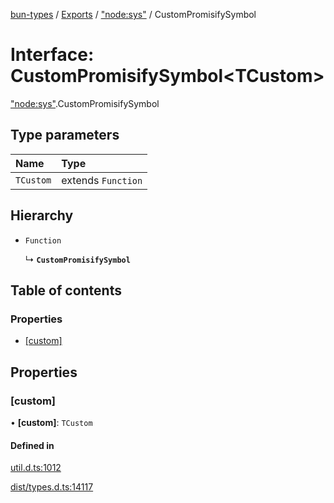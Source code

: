 [bun-types](https://github.com/oven-sh/bun-types/blob/master/api-docs/README.md) / [Exports](https://github.com/oven-sh/bun-types/blob/master/api-docs/modules.md) / ["node:sys"](https://github.com/oven-sh/bun-types/blob/master/api-docs/modules/node_sys_.md) / CustomPromisifySymbol

# Interface: CustomPromisifySymbol<TCustom\>

["node:sys"](https://github.com/oven-sh/bun-types/blob/master/api-docs/modules/node_sys_.md).CustomPromisifySymbol

## Type parameters

| Name | Type |
| :------ | :------ |
| `TCustom` | extends `Function` |

## Hierarchy

- `Function`

  ↳ **`CustomPromisifySymbol`**

## Table of contents

### Properties

- [[custom]](https://github.com/oven-sh/bun-types/blob/master/api-docs/interfaces/node_sys_.CustomPromisifySymbol.md#[custom])

## Properties

### [custom]

• **[custom]**: `TCustom`

#### Defined in

[util.d.ts:1012](https://github.com/valgaze/bun-types/blob/6f8dbf8/util.d.ts#L1012)

[dist/types.d.ts:14117](https://github.com/valgaze/bun-types/blob/6f8dbf8/dist/types.d.ts#L14117)
